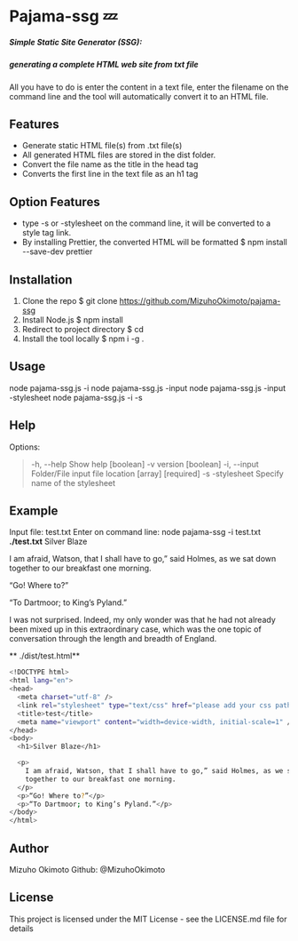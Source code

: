 # Pajama-ssg :zzz:
##### Simple Static Site Generator (SSG):
##### generating a complete HTML web site from txt file
All you have to do is enter the content in a text file, enter the filename on the command line and the tool will automatically convert it to an HTML file.

## Features
- Generate static HTML file(s) from .txt file(s)
- All generated HTML files are stored in the dist folder.
- Convert the file name as the title in the head tag
- Converts the first line in the text file as an h1 tag
## Option Features
- type -s or -stylesheet on the command line, it will be converted to a style tag link.
- By installing Prettier, the converted HTML will be formatted
  $ npm install --save-dev prettier

## Installation
1. Clone the repo
   $ git clone https://github.com/MizuhoOkimoto/pajama-ssg
2. Install Node.js
   $ npm install
3. Redirect to project directory
   $ cd <path>
4. Install the tool locally
   $ npm i -g .
  
## Usage
node pajama-ssg.js -i <path>
node pajama-ssg.js -input <path>
node pajama-ssg.js -input <path> -stylesheet <URL>
node pajama-ssg.js -i <path> -s <URL>

## Help
Options:
  > -h, --help      Show help                            [boolean]
  > -v              version                              [boolean]
  > -i, --input     Folder/File input file location      [array] [required]
  > -s -stylesheet  Specify name of the stylesheet 

## Example
Input file: test.txt
Enter on command line:  node pajama-ssg -i test.txt
**./test.txt**
  Silver Blaze


  I am afraid, Watson, that I shall have to go,” said Holmes, as we
  sat down together to our breakfast one morning.

  “Go! Where to?”

  “To Dartmoor; to King’s Pyland.”

  I was not surprised. Indeed, my only wonder was that he had not already been mixed up in this extraordinary case, which was the one topic of conversation through the length and breadth of England.
  
 ** ./dist/test.html**
  ```sh
  <!DOCTYPE html>
<html lang="en">
  <head>
    <meta charset="utf-8" />
    <link rel="stylesheet" type="text/css" href="please add your css path" />
    <title>test</title>
    <meta name="viewport" content="width=device-width, initial-scale=1" />
  </head>
  <body>
    <h1>Silver Blaze</h1>

    <p>
      I am afraid, Watson, that I shall have to go,” said Holmes, as we sat down
      together to our breakfast one morning.
    </p>
    <p>“Go! Where to?”</p>
    <p>“To Dartmoor; to King’s Pyland.”</p>
  </body>
</html>
  ```
 
## Author
Mizuho Okimoto
Github: @MizuhoOkimoto

## License
This project is licensed under the MIT License - see the LICENSE.md file for details

